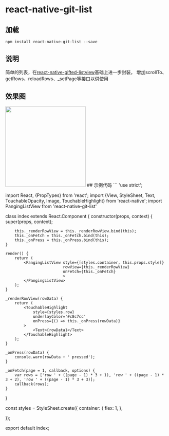 # react-native-git-list
## 加载
```
npm install react-native-git-list --save
```
## 说明
简单的列表，在[react-native-gifted-listview](https://github.com/FaridSafi/react-native-gifted-listview)基础上进一步封装，
增加scrollTo、getRows、reloadRows、_setPage等接口以供使用
## 效果图
<img src='./../../../raw/master/components/ListView/List.gif' width="250"/>
## 示例代码
```
'use strict';

import React, {PropTypes} from 'react';
import {View, StyleSheet, Text, TouchableOpacity, Image, TouchableHighlight} from 'react-native';
import PangingListView from 'react-native-git-list'

class index extends React.Component {
    constructor(props, context) {
        super(props, context);

        this._renderRowView = this._renderRowView.bind(this);
        this._onFetch = this._onFetch.bind(this);
        this._onPress = this._onPress.bind(this);
    }

    render() {
        return (
            <PangingListView style={[styles.container, this.props.style]}
                             rowView={this._renderRowView}
                             onFetch={this._onFetch}
                             >
            </PangingListView>
        );
    }

    _renderRowView(rowData) {
        return (
            <TouchableHighlight
                style={styles.row}
                underlayColor='#c8c7cc'
                onPress={() => this._onPress(rowData)}
            >
                <Text>{rowData}</Text>
            </TouchableHighlight>
        );
    }

    _onPress(rowData) {
        console.warn(rowData + ' pressed');
    }

    _onFetch(page = 1, callback, options) {
        var rows = ['row ' + ((page - 1) * 3 + 1), 'row ' + ((page - 1) * 3 + 2), 'row ' + ((page - 1) * 3 + 3)];
        callback(rows);
    }
}

const styles = StyleSheet.create({
    container: {
        flex: 1,
    },

});

export default index;
```